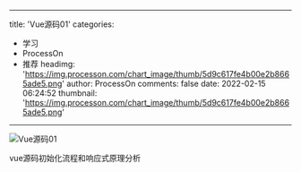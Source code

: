 
---
title: 'Vue源码01'
categories: 
 - 学习
 - ProcessOn
 - 推荐
headimg: 'https://img.processon.com/chart_image/thumb/5d9c617fe4b00e2b8665ade5.png'
author: ProcessOn
comments: false
date: 2022-02-15 06:24:52
thumbnail: 'https://img.processon.com/chart_image/thumb/5d9c617fe4b00e2b8665ade5.png'
---

<div>   
<img class="thumb" alt="Vue源码01" src="https://img.processon.com/chart_image/thumb/5d9c617fe4b00e2b8665ade5.png" referrerpolicy="no-referrer">
<p>vue源码初始化流程和响应式原理分析</p>  
</div>
            